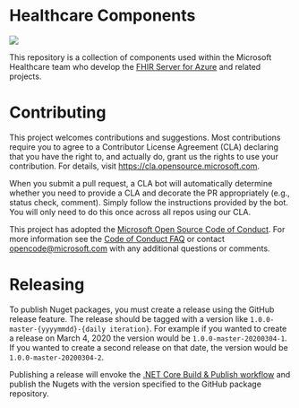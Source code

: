 
# Healthcare Components
![](https://github.com/microsoft/healthcare-components/workflows/.NET%20Core%20Build%20%26%20Test/badge.svg?branch=master)

This repository is a collection of components used within the Microsoft Healthcare team who develop the [FHIR Server for Azure](https://github.com/microsoft/fhir-server) and related
projects.

# Contributing

This project welcomes contributions and suggestions.  Most contributions require you to agree to a
Contributor License Agreement (CLA) declaring that you have the right to, and actually do, grant us
the rights to use your contribution. For details, visit https://cla.opensource.microsoft.com.

When you submit a pull request, a CLA bot will automatically determine whether you need to provide
a CLA and decorate the PR appropriately (e.g., status check, comment). Simply follow the instructions
provided by the bot. You will only need to do this once across all repos using our CLA.

This project has adopted the [Microsoft Open Source Code of Conduct](https://opensource.microsoft.com/codeofconduct/).
For more information see the [Code of Conduct FAQ](https://opensource.microsoft.com/codeofconduct/faq/) or
contact [opencode@microsoft.com](mailto:opencode@microsoft.com) with any additional questions or comments.

# Releasing
To publish Nuget packages, you must create a release using the GitHub release feature. The release should be 
tagged with a version like `1.0.0-master-{yyyymmdd}-{daily iteration}`. For example if you wanted to create a release
on March 4, 2020 the version would be `1.0.0-master-20200304-1`. If you wanted to create a second release on that
date, the version would be `1.0.0-master-20200304-2`.

Publishing a release will envoke the [.NET Core Build & Publish workflow](.github/workflows/dotnetbuildpublish.yml)
and publish the Nugets with the version specified to the GitHub package repository.